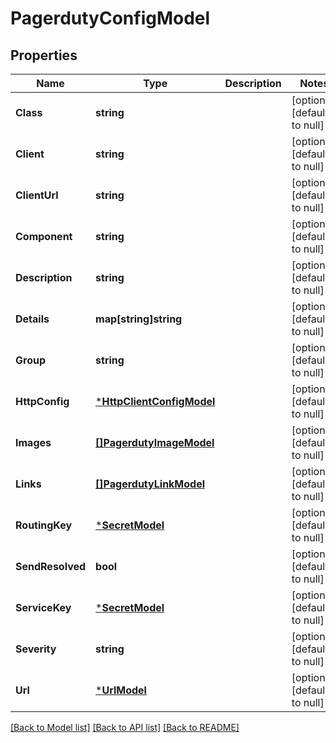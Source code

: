 # PagerdutyConfigModel

## Properties
Name | Type | Description | Notes
------------ | ------------- | ------------- | -------------
**Class** | **string** |  | [optional] [default to null]
**Client** | **string** |  | [optional] [default to null]
**ClientUrl** | **string** |  | [optional] [default to null]
**Component** | **string** |  | [optional] [default to null]
**Description** | **string** |  | [optional] [default to null]
**Details** | **map[string]string** |  | [optional] [default to null]
**Group** | **string** |  | [optional] [default to null]
**HttpConfig** | [***HttpClientConfigModel**](HTTPClientConfig.md) |  | [optional] [default to null]
**Images** | [**[]PagerdutyImageModel**](PagerdutyImage.md) |  | [optional] [default to null]
**Links** | [**[]PagerdutyLinkModel**](PagerdutyLink.md) |  | [optional] [default to null]
**RoutingKey** | [***SecretModel**](Secret.md) |  | [optional] [default to null]
**SendResolved** | **bool** |  | [optional] [default to null]
**ServiceKey** | [***SecretModel**](Secret.md) |  | [optional] [default to null]
**Severity** | **string** |  | [optional] [default to null]
**Url** | [***UrlModel**](URL.md) |  | [optional] [default to null]

[[Back to Model list]](../README.md#documentation-for-models) [[Back to API list]](../README.md#documentation-for-api-endpoints) [[Back to README]](../README.md)


